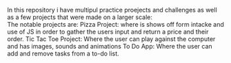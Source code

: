 In this repository i have multipul practice proejects and challenges as well as a few projects that were made on a larger scale:
<br>
The notable projects are:
Pizza Project: where is shows off form intacke and use of JS in order to gather the users input and return a price and their order.
Tic Tac Toe Project: Where the user can play against the computer and has images, sounds and animations
To Do App: Where the user can add and remove tasks from a to-do list.


